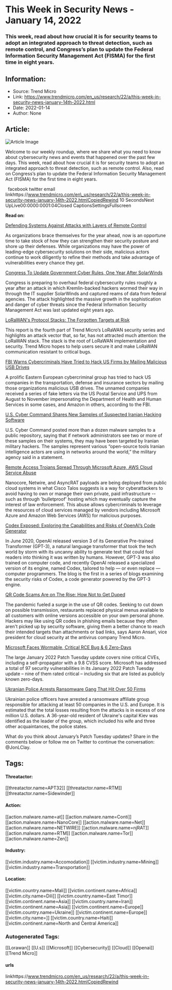 # This Week in Security News - January 14, 2022
### This week, read about how crucial it is for security teams to adopt an integrated approach to threat detection, such as remote control, and Congress’s plan to update the Federal Information Security Management Act (FISMA) for the first time in eight years.

## Information:
+ Source: Trend Micro
+ Link: https://www.trendmicro.com/en_us/research/22/a/this-week-in-security-news-january-14th-2022.html
+ Date: 2022-01-14
+ Author: None


## Article:
![Article Image](https://www.trendmicro.com/content/dam/trendmicro/global/en/research/week-in-security-news.jpg)





Welcome to our weekly roundup, where we share what you need to know about cybersecurity news and events that happened over the past few days. This week, read about how crucial it is for security teams to adopt an integrated approach to threat detection, such as remote control. Also, read on Congress’s plan to update the Federal Information Security Management Act (FISMA) for the first time in eight years.







  facebook twitter email linkhttps://www.trendmicro.com/en\_us/research/22/a/this-week-in-security-news-january-14th-2022.htmlCopiedRewind 10 SecondsNext UpLive00:0000:0001:04Closed CaptionsSettingsFullscreen




  

**Read on:**


[Defending Systems Against Attacks with Layers of Remote Control](/en_us/research/22/a/defending-systems-against-attacks-with-layers-of-remote-control.html)


As organizations brace themselves for the year ahead, now is an opportune time to take stock of how they can strengthen their security posture and shore up their defenses. While organizations may have the power of leading-edge cybersecurity solutions on their side, malicious actors continue to work diligently to refine their methods and take advantage of vulnerabilities every chance they get.


[Congress To Update Government Cyber Rules, One Year After SolarWinds](https://www.washingtonpost.com/politics/2022/01/12/congress-update-government-cyber-rules-one-year-after-solarwinds/)


Congress is preparing to overhaul federal cybersecurity rules roughly a year after an attack in which Kremlin-backed hackers wormed their way in through the IT supplier SolarWinds and captured reams of data from federal agencies. The attack highlighted the massive growth in the sophistication and danger of cyber threats since the Federal Information Security Management Act was last updated eight years ago.


[LoRaWAN's Protocol Stacks: The Forgotten Targets at Risk](/en_us/research/22/a/lorawans-protocol-stacks-the-forgotten-targets-at-risk.html)


This report is the fourth part of Trend Micro’s LoRaWAN security series and highlights an attack vector that, so far, has not attracted much attention: the LoRaWAN stack. The stack is the root of LoRaWAN implementation and security. Trend Micro hopes to help users secure it and make LoRaWAN communication resistant to critical bugs.


[FBI Warns Cybercriminals Have Tried to Hack US Firms by Mailing Malicious USB Drives](https://www.cnn.com/2022/01/07/politics/fbi-usb-hackers-warning/index.html)


A prolific Eastern European cybercriminal group has tried to hack US companies in the transportation, defense and insurance sectors by mailing those organizations malicious USB drives. The unnamed companies received a series of fake letters via the US Postal Service and UPS from August to November impersonating the Department of Health and Human Services in some cases, and Amazon in others, according to the FBI.


[U.S. Cyber Command Shares New Samples of Suspected Iranian Hacking Software](https://www.cyberscoop.com/u-s-cyber-command-iranian-hacking-malware-virustotal/)


U.S. Cyber Command posted more than a dozen malware samples to a public repository, saying that if network administrators see two or more of these samples on their systems, they may have been targeted by Iranian military hackers. The samples represent various “open-source tools Iranian intelligence actors are using in networks around the world,” the military agency said in a statement.


[Remote Access Trojans Spread Through Microsoft Azure, AWS Cloud Service Abuse](https://www.zdnet.com/article/remote-access-trojans-spread-through-microsoft-azure-aws-cloud-service-abuse/#ftag=RSSbaffb68)


Nanocore, Netwire, and AsyncRAT payloads are being deployed from public cloud systems in what Cisco Talos suggests is a way for cyberattackers to avoid having to own or manage their own private, paid infrastructure -- such as through 'bulletproof' hosting which may eventually capture the interest of law enforcement. This abuse allows cybercriminals to leverage the resources of cloud services managed by vendors including Microsoft Azure and Amazon Web Services (AWS) for malicious purposes.


[Codex Exposed: Exploring the Capabilities and Risks of OpenAI’s Code Generator](/en_us/research/22/a/codex-exposed--exploring-the-capabilities-and-risks-of-openai-s-.html)


In June 2020, OpenAI released version 3 of its Generative Pre-trained Transformer (GPT-3), a natural language transformer that took the tech world by storm with its uncanny ability to generate text that could fool readers into thinking it was written by humans. However, GPT-3 was also trained on computer code, and recently OpenAI released a specialized version of its engine, named Codex, tailored to help — or even replace — computer programmers. The blog is the first in a series of blogs examining the security risks of Codex, a code generator powered by the GPT-3 engine.


[QR Code Scams Are on The Rise: How Not to Get Duped](https://www.cnet.com/tech/services-and-software/qr-code-scams-on-the-rise-think-twice-before-you-scan/)


The pandemic fueled a surge in the use of QR codes. Seeking to cut down on possible transmission, restaurants replaced physical menus available to all customers with online versions accessible on your own personal phone. Hackers may like using QR codes in phishing emails because they often aren't picked up by security software, giving them a better chance to reach their intended targets than attachments or bad links, says Aaron Ansari, vice president for cloud security at the antivirus company Trend Micro.


[Microsoft Faces Wormable, Critical RCE Bug & 6 Zero-Days](https://threatpost.com/microsoft-wormable-critical-rce-bug-zero-day/177564/)


The large January 2022 Patch Tuesday update covers nine critical CVEs, including a self-propagator with a 9.8 CVSS score. Microsoft has addressed a total of 97 security vulnerabilities in its January 2022 Patch Tuesday update – nine of them rated critical – including six that are listed as publicly known zero-days.


[Ukranian Police Arrests Ransomware Gang That Hit Over 50 Firms](https://www.bleepingcomputer.com/news/security/ukranian-police-arrests-ransomware-gang-that-hit-over-50-firms/)


Ukrainian police officers have arrested a ransomware affiliate group responsible for attacking at least 50 companies in the U.S. and Europe. It is estimated that the total losses resulting from the attacks is in excess of one million U.S. dollars. A 36-year-old resident of Ukraine's capital Kiev was identified as the leader of the group, which included his wife and three other acquaintances, the police states.


What do you think about January’s Patch Tuesday updates? Share in the comments below or follow me on Twitter to continue the conversation: @JonLClay.








## Tags:

#### Threatactor:
[[threatactor.name=APT32]] [[threatactor.name=RTM]] [[threatactor.name=Sidewinder]]

#### Action:
[[action.malware.name=at]] [[action.malware.name=Conti]] [[action.malware.name=NanoCore]] [[action.malware.name=Net]] [[action.malware.name=NETWIRE]] [[action.malware.name=njRAT]] [[action.malware.name=RTM]] [[action.malware.name=Tor]] [[action.malware.name=Zen]]

#### Industry:
[[victim.industry.name=Accomodation]] [[victim.industry.name=Mining]] [[victim.industry.name=Transportation]]

#### Location:
[[victim.country.name=Mali]] [[victim.continent.name=Africa]] [[victim.city.name=Dili]] [[victim.country.name=East Timor]] [[victim.continent.name=Asia]] [[victim.country.name=Iran]] [[victim.continent.name=Asia]] [[victim.continent.name=Europe]] [[victim.country.name=Ukraine]] [[victim.continent.name=Europe]] [[victim.city.name=]] [[victim.country.name=Haiti]] [[victim.continent.name=North and Central America]]

### Autogenerated Tags:
[[Lorawan]] [[U.s]] [[Microsoft]] [[Cybersecurity]] [[Cloud]] [[Openai]] [[Trend Micro]]
#### urls
linkhttps://www.trendmicro.com/en_us/research/22/a/this-week-in-security-news-january-14th-2022.htmlCopiedRewind

